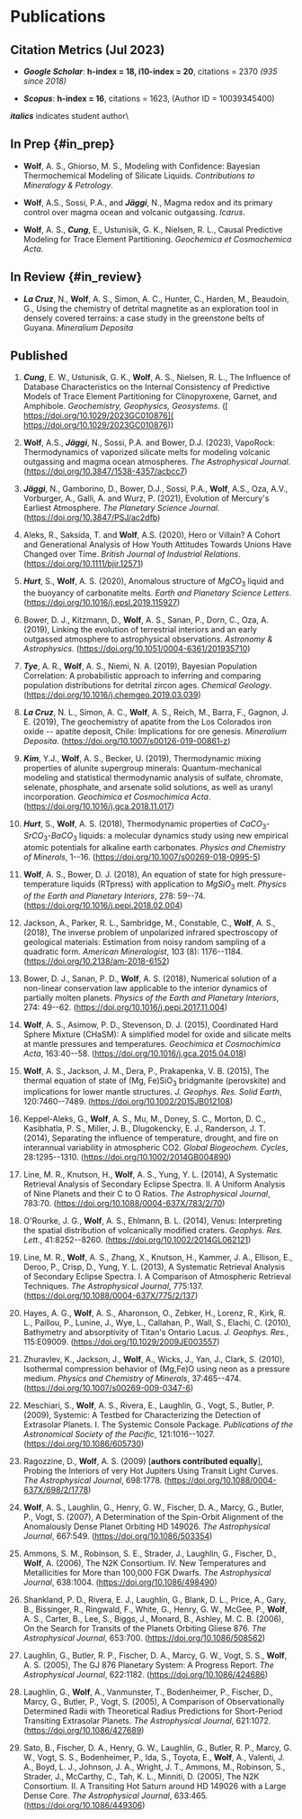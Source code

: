 
Publications
============

Citation Metrics (Jul 2023)
---------------------------

-   ***Google Scholar***: **h-index = 18, i10-index = 20**, citations =
    2370 *(935 since 2018)*

-   ***Scopus***: **h-index = 16**, citations = 1623, (Author ID
    = 10039345400)

***italics*** indicates student author\

In Prep {#in_prep}
-------

-   **Wolf**, A. S., Ghiorso, M. S., Modeling with Confidence: Bayesian
    Thermochemical Modeling of Silicate Liquids. *Contributions to
    Mineralogy & Petrology*.

-   **Wolf**, A.S., Sossi, P.A., and ***Jäggi***, N., Magma redox and
    its primary control over magma ocean and volcanic outgassing.
    *Icarus*.

-   **Wolf**, A. S., ***Cung***, E., Ustunisik, G. K., Nielsen, R. L.,
    Causal Predictive Modeling for Trace Element Partitioning.
    *Geochemica et Cosmochemica Acta*.

In Review {#in_review}
---------

-   ***La Cruz***, N., **Wolf**, A. S., Simon, A. C., Hunter, C.,
    Harden, M., Beaudoin, G., Using the chemistry of detrital magnetite
    as an exploration tool in densely covered terrains: a case study in
    the greenstone belts of Guyana. *Mineralium Deposita*

Published
---------

1.  ***Cung***, E. W., Ustunisik, G. K., **Wolf**, A. S., Nielsen, R.
    L., The Influence of Database Characteristics on the Internal
    Consistency of Predictive Models of Trace Element Partitioning for
    Clinopyroxene, Garnet, and Amphibole. *Geochemistry, Geophysics,
    Geosystems*.
    ([ https://doi.org/10.1029/2023GC010876]( https://doi.org/10.1029/2023GC010876))

2.  **Wolf**, A.S., ***Jäggi***, N., Sossi, P.A. and Bower, D.J. (2023),
    VapoRock: Thermodynamics of vaporized silicate melts for modeling
    volcanic outgassing and magma ocean atmospheres. *The Astrophysical
    Journal*. (<https://doi.org/10.3847/1538-4357/acbcc7>)

3.  ***Jäggi***, N., Gamborino, D., Bower, D.J., Sossi, P.A., **Wolf**,
    A.S., Oza, A.V., Vorburger, A., Galli, A. and Wurz, P. (2021),
    Evolution of Mercury's Earliest Atmosphere. *The Planetary Science
    Journal*. (<https://doi.org/10.3847/PSJ/ac2dfb>)

4.  Aleks, R., Saksida, T. and **Wolf**, A.S. (2020), Hero or Villain? A
    Cohort and Generational Analysis of How Youth Attitudes Towards
    Unions Have Changed over Time. *British Journal of Industrial
    Relations*. (<https://doi.org/10.1111/bjir.12571>)

5.  ***Hurt***, S., **Wolf**, A. S. (2020), Anomalous structure of
    $MgCO_3$ liquid and the buoyancy of carbonatite melts. *Earth and
    Planetary Science Letters*.
    (https://doi.org/10.1016/j.epsl.2019.115927)

6.  Bower, D. J., Kitzmann, D., **Wolf**, A. S., Sanan, P., Dorn, C.,
    Oza, A. (2019), Linking the evolution of terrestrial interiors and
    an early outgassed atmosphere to astrophysical observations.
    *Astronomy & Astrophysics*.
    (https://doi.org/10.1051/0004-6361/201935710)

7.  ***Tye***, A. R., **Wolf**, A. S., Niemi, N. A. (2019), Bayesian
    Population Correlation: A probabilistic approach to inferring and
    comparing population distributions for detrital zircon ages.
    *Chemical Geology*.
    (<https://doi.org/10.1016/j.chemgeo.2019.03.039>)

8.  ***La Cruz***, N. L., Simon, A. C., **Wolf**, A. S., Reich, M.,
    Barra, F., Gagnon, J. E. (2019), The geochemistry of apatite from
    the Los Colorados iron oxide -- apatite deposit, Chile: Implications
    for ore genesis. *Mineralium Deposita*.
    (<https://doi.org/10.1007/s00126-019-00861-z>)

9.  ***Kim***, Y.J., **Wolf**, A. S., Becker, U. (2019), Thermodynamic
    mixing properties of alunite supergroup minerals: Quantum-mechanical
    modeling and statistical thermodynamic analysis of sulfate,
    chromate, selenate, phosphate, and arsenate solid solutions, as well
    as uranyl incorporation. *Geochimica et Cosmochimica Acta*.
    (<https://doi.org/10.1016/j.gca.2018.11.017>)

10. ***Hurt***, S., **Wolf**, A. S. (2018), Thermodynamic properties of
    $CaCO_3$-$SrCO_3$-$BaCO_3$ liquids: a molecular dynamics study using
    new empirical atomic potentials for alkaline earth carbonates.
    *Physics and Chemistry of Minerals*, 1--16.
    (<https://doi.org/10.1007/s00269-018-0995-5>)

11. **Wolf**, A. S., Bower, D. J. (2018), An equation of state for high
    pressure-temperature liquids (RTpress) with application to $MgSiO_3$
    melt. *Physics of the Earth and Planetary Interiors*, 278: 59--74.
    (<https://doi.org/10.1016/j.pepi.2018.02.004>)

12. Jackson, A., Parker, R. L., Sambridge, M., Constable, C.,
    **Wolf**, A. S., (2018), The inverse problem of unpolarized infrared
    spectroscopy of geological materials: Estimation from noisy random
    sampling of a quadratic form. *American Mineralogist*, 103 (8):
    1176--1184. (<https://doi.org/10.2138/am-2018-6152>)

13. Bower, D. J., Sanan, P. D., **Wolf**, A. S. (2018), Numerical
    solution of a non-linear conservation law applicable to the interior
    dynamics of partially molten planets. *Physics of the Earth and
    Planetary Interiors*, 274: 49--62.
    (<https://doi.org/10.1016/j.pepi.2017.11.004>)

14. **Wolf**, A. S., Asimow, P. D., Stevenson, D. J. (2015), Coordinated
    Hard Sphere Mixture (CHaSM): A simplified model for oxide and
    silicate melts at mantle pressures and temperatures. *Geochimica et
    Cosmochimica Acta*, 163:40--58.
    (<https://doi.org/10.1016/j.gca.2015.04.018>)

15. **Wolf**, A. S., Jackson, J. M., Dera, P., Prakapenka, V. B. (2015),
    The thermal equation of state of (Mg, Fe)SiO$_3$ bridgmanite
    (perovskite) and implications for lower mantle structures. *J.
    Geophys. Res. Solid Earth*, 120:7460--7489.
    (<https://doi.org/10.1002/2015JB012108>)

16. Keppel-Aleks, G., **Wolf**, A. S., Mu, M., Doney, S. C., Morton, D.
    C., Kasibhatla, P. S., Miller, J. B., Dlugokencky, E. J.,
    Randerson, J. T. (2014), Separating the influence of temperature,
    drought, and fire on interannual variability in atmospheric CO2.
    *Global Biogeochem. Cycles*, 28:1295--1310.
    (<https://doi.org/10.1002/2014GB004890>)

17. Line, M. R., Knutson, H., **Wolf**, A. S., Yung, Y. L. (2014), A
    Systematic Retrieval Analysis of Secondary Eclipse Spectra. II. A
    Uniform Analysis of Nine Planets and their C to O Ratios. *The
    Astrophysical Journal*, 783:70.
    (<https://doi.org/10.1088/0004-637X/783/2/70>)

18. O'Rourke, J. G., **Wolf**, A. S., Ehlmann, B. L. (2014), Venus:
    Interpreting the spatial distribution of volcanically modified
    craters. *Geophys. Res. Lett.*, 41:8252--8260.
    (<https://doi.org/10.1002/2014GL062121>)

19. Line, M. R., **Wolf**, A. S., Zhang, X., Knutson, H., Kammer, J. A.,
    Ellison, E., Deroo, P., Crisp, D., Yung, Y. L. (2013), A Systematic
    Retrieval Analysis of Secondary Eclipse Spectra. I. A Comparison of
    Atmospheric Retrieval Techniques. *The Astrophysical Journal*,
    775:137. (<https://doi.org/10.1088/0004-637X/775/2/137>)

20. Hayes, A. G., **Wolf**, A. S., Aharonson, O., Zebker, H., Lorenz,
    R., Kirk, R. L., Paillou, P., Lunine, J., Wye, L., Callahan, P.,
    Wall, S., Elachi, C. (2010), Bathymetry and absorptivity of Titan's
    Ontario Lacus. *J. Geophys. Res.*, 115:E09009.
    (<https://doi.org/10.1029/2009JE003557>)

21. Zhuravlev, K., Jackson, J., **Wolf**, A., Wicks, J., Yan, J.,
    Clark, S. (2010), Isothermal compression behavior of (Mg,Fe)O using
    neon as a pressure medium. *Physics and Chemistry of Minerals*,
    37:465--474. (<https://doi.org/10.1007/s00269-009-0347-6>)

22. Meschiari, S., **Wolf**, A. S., Rivera, E., Laughlin, G., Vogt, S.,
    Butler, P. (2009), Systemic: A Testbed for Characterizing the
    Detection of Extrasolar Planets. I. The Systemic Console Package.
    *Publications of the Astronomical Society of the Pacific*,
    121:1016--1027. (<https://doi.org/10.1086/605730>)

23. Ragozzine, D., **Wolf**, A. S. (2009) \[**authors contributed
    equally**\], Probing the Interiors of very Hot Jupiters Using
    Transit Light Curves. *The Astrophysical Journal*, 698:1778.
    (<https://doi.org/10.1088/0004-637X/698/2/1778>)

24. **Wolf**, A. S., Laughlin, G., Henry, G. W., Fischer, D. A., Marcy,
    G., Butler, P., Vogt, S. (2007), A Determination of the Spin-Orbit
    Alignment of the Anomalously Dense Planet Orbiting HD 149026. *The
    Astrophysical Journal*, 667:549. (<https://doi.org/10.1086/503354>)

25. Ammons, S. M., Robinson, S. E., Strader, J., Laughlin, G., Fischer,
    D., **Wolf**, A. (2006), The N2K Consortium. IV. New Temperatures
    and Metallicities for More than 100,000 FGK Dwarfs. *The
    Astrophysical Journal*, 638:1004. (<https://doi.org/10.1086/498490>)

26. Shankland, P. D., Rivera, E. J., Laughlin, G., Blank, D. L., Price,
    A., Gary, B., Bissinger, R., Ringwald, F., White, G., Henry, G. W.,
    McGee, P., **Wolf**, A. S., Carter, B., Lee, S., Biggs, J., Monard,
    B., Ashley, M. C. B. (2006), On the Search for Transits of the
    Planets Orbiting Gliese 876. *The Astrophysical Journal*, 653:700.
    (<https://doi.org/10.1086/508562>)

27. Laughlin, G., Butler, R. P., Fischer, D. A., Marcy, G. W., Vogt, S.
    S., **Wolf**, A. S. (2005), The GJ 876 Planetary System: A Progress
    Report. *The Astrophysical Journal*, 622:1182.
    (<https://doi.org/10.1086/424686>)

28. Laughlin, G., **Wolf**, A., Vanmunster, T., Bodenheimer, P.,
    Fischer, D., Marcy, G., Butler, P., Vogt, S. (2005), A Comparison of
    Observationally Determined Radii with Theoretical Radius Predictions
    for Short-Period Transiting Extrasolar Planets. *The Astrophysical
    Journal*, 621:1072. (<https://doi.org/10.1086/427689>)

29. Sato, B., Fischer, D. A., Henry, G. W., Laughlin, G., Butler, R. P.,
    Marcy, G. W., Vogt, S. S., Bodenheimer, P., Ida, S., Toyota, E.,
    **Wolf**, A., Valenti, J. A., Boyd, L. J., Johnson, J. A.,
    Wright, J. T., Ammons, M., Robinson, S., Strader, J., McCarthy, C.,
    Tah, K. L., Minniti, D. (2005), The N2K Consortium. II. A Transiting
    Hot Saturn around HD 149026 with a Large Dense Core. *The
    Astrophysical Journal*, 633:465. (<https://doi.org/10.1086/449306>)
